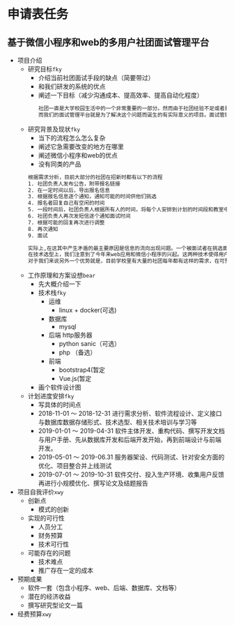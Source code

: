 # 申请表任务

## 基于微信小程序和web的多用户社团面试管理平台

- 项目介绍
  - 研究目标`fky`
    - 介绍当前社团面试手段的缺点（简要带过）
    - 和我们研发的系统的优点
    - 阐述一下目标（减少沟通成本、提高效率、提高自动化程度）
      ```txt
      社团一直是大学校园生活中的一个非常重要的一部分。然而由于社团经验不足或者是没有足够的工具，很多组织活动的流程都非常繁琐，比如面试安排问题。一个社团的面试安排，常常要依靠短信进行反复沟通。负责发送短信的同学将花费大量的时间来协调统筹不同人的需求，而一个失误就往往需要重头开始。
      而我们的面试管理平台就是为了解决这个问题而诞生的有实际意义的项目。面试管理平台在根本上改变了信息流的流向，使报名者在挑选面试时间段时能够实时看到其他人挑选的结果。而对于管理者来说，只需要前期安排总体时间，并且开放报名，就可以在最后直接导出面试安排数据。简而言之，我们希望通过这套平台提供面试时间规划服务，提高社团招新时面试安排的效率、自动化程度，减少沟通成本。同时为打造全套的社团管理平台提供可扩展能力。
      ```
  - 研究背景及现状`fky`
    - 当下的流程怎么怎么复杂
    - 阐述它急需要改变的地方在哪里
    - 阐述微信小程序和web的优点
    - 没有同类的产品
    ```bash
    根据需求分析，目前大部分的社团在招新时都有以下的流程
    1. 社团负责人发布公告，附带报名链接
    2. 在一定时间以后，导出报名信息
    3. 根据报名信息逐个通知，通知可能的时间供他们挑选
    4. 报名者回复自己有空闲的时间
    5. 一段时间后，社团负责人根据所有人的时间，将每个人安排到计划的时间段和教室中。
    6. 社团负责人再次发短信逐个通知面试时间
    7. 根据可能的回复再次进行调整
    8. 再次通知
    9. 面试

    实际上,在这其中产生矛盾的最主要原因是信息的流向出现问题。一个被面试者在挑选面试时间的时候，应该首先知道当前有哪些时间段已经被其他人占用。这样他可以根据自己的时间和可选择的时间确定最终时间。而传统的模式下，所有的已有信息都聚集在管理者手中，只能通过发短信反复沟通的方式被动地传递。同时也正是因为信息的不透明、管理的不够自动化，一旦中间环节出现沟通问题、或者需求需要更改，管理者就不得不重新安排整体时间。而这些任务本该由被面试者在选择的时候自动确定。
    在技术选型上，我们注意到了今年来web应用和微信小程序的兴起。这两种技术使得用户在不需要下载安装应用的情况下，就能完成原有`app`的同样的功能。这种非入侵式的方式更能迎合用户的心理预期。并且这十分符合我们产品的一次性使用定位。而微信小程序基于微信平台，可以在微信中快速传播、快捷使用，这使得用户大大减少了搜索成本，提高了用户的使用体验。除了前段平台，近几年来行业中还涌现了许多高质量、易使用的框架、工具和语言甚至架构，比如支持双向绑定、响应式渲染的Vue.js,低耦合而又优雅的RESTapi，更加易用的Python3，支持运维界的中流砥柱docker，都使得小型项目的设计、开发、部署、维护变得更加简便。因此也令我们能够更容易地交付一套完整的高可用可维护的程序。
    对于我们来说另外一个优势就是，目前学校里有大量的社团每年都有这样的需求，在可预见的未来内需求会一直存在。而市面上以及校园里并没有同类的解决方案，这令我们的开发处于创新性的地位。
    ```
  - 工作原理和方案设想`bear`
    - 先大概介绍一下
    - 技术栈`fky`
      - 运维
        - linux + docker(可选)
      - 数据库
        - mysql
      - 后端 http服务器
        - python sanic（可选）
        - php （备选）
      - 前端
        - bootstrap4(暂定
        - Vue.js(暂定
    - 画个软件设计图
  - 计划进度安排`fky`
    - 写具体的时间点
    - 2018-11-01 ～ 2018-12-31 进行需求分析、软件流程设计、定义接口与数据库数据存储形式、技术选型、相关技术培训与学习等
    - 2019-01-01 ～ 2019-04-31 软件主体开发、重构代码、撰写开发文档与用户手册、先从数据库开发和后端开发开始，再到前端设计与前端开发。
    - 2019-05-01 ～ 2019-06.31 服务器架设、代码测试、针对安全方面的优化、项目整合并上线测试
    - 2019-07-01 ～ 2019-10-31 软件交付、投入生产环境、收集用户反馈再进行小规模优化、撰写论文及结题报告
- 项目自我评价`xwy`
  - 创新点
    - 模式的创新
  - 实现的可行性
    - 人员分工
    - 财务预算
    - 技术可行性
  - 可能存在的问题
    - 技术难点
    - 推广存在一定的成本
- 预期成果
  - 软件一套（包含小程序、web、后端、数据库、文档等）
  - 潜在的经济收益
  - 撰写研究型论文一篇
- 经费预算`xwy`
